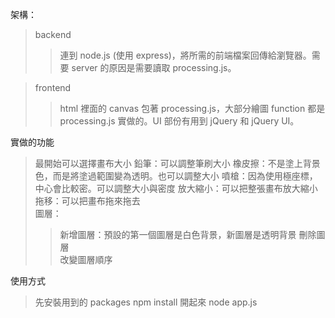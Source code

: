 架構：  
  
  >backend  
  >>連到 node.js (使用 express)，將所需的前端檔案回傳給瀏覽器。需要 server 的原因是需要讀取 processing.js。  

  >frontend  
  >>html 裡面的 canvas 包著 processing.js，大部分繪圖 function 都是 processing.js 實做的。UI 部份有用到 jQuery 和 jQuery UI。 
  
實做的功能 
  
  >最開始可以選擇畫布大小 
  >鉛筆：可以調整筆刷大小 
  >橡皮擦：不是塗上背景色，而是將塗過範圍變為透明。也可以調整大小 
  >噴槍：因為使用極座標，中心會比較密。可以調整大小與密度 
  >放大縮小：可以把整張畫布放大縮小  
  >拖移：可以把畫布拖來拖去  
  >圖層：  
  >>新增圖層：預設的第一個圖層是白色背景，新圖層是透明背景 
  >>刪除圖層  
  >>改變圖層順序  
  
使用方式  
  
  >先安裝用到的 packages 
    npm install 
  >開起來 
    node app.js  